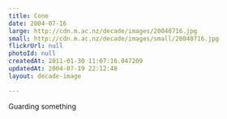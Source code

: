 ```yaml
---
title: Cone
date: 2004-07-16
large: http://cdn.m.ac.nz/decade/images/20040716.jpg
small: http://cdn.m.ac.nz/decade/images/small/20040716.jpg
flickrUrl: null
photoId: null
createdAt: 2011-01-30 11:07:16.047209
updatedAt: 2004-07-19 22:12:48
layout: decade-image

---
```

Guarding something

